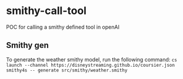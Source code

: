 # smithy-call-tool
POC for calling a smithy defined tool in openAI

## Smithy gen
To generate the weather smithy model, run the following command:
```cs launch --channel https://disneystreaming.github.io/coursier.json smithy4s -- generate src/smithy/weather.smithy```



